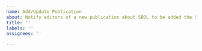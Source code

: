```yaml
---
name: Add/Update Publication
about: Notify editors of a new publication about SBOL to be added the SBOL website, or an update to publication already listed on the website.
title: ''
labels: ''
assignees: ''

---
```



